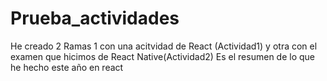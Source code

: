 # Prueba_actividades
He creado 2 Ramas 
1 con una acitvidad de React (Actividad1) y otra con el examen que hicimos de React Native(Actividad2)
Es el resumen de lo que he hecho este año en react
